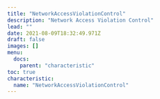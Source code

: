 ```yaml
---
title: "NetworkAccessViolationControl"
description: "Network Access Violation Control"
lead: ""
date: 2021-08-09T18:32:49.971Z
draft: false
images: []
menu:
  docs:
    parent: "characteristic"
toc: true
characteristic:
  name: "NetworkAccessViolationControl"
---
```

